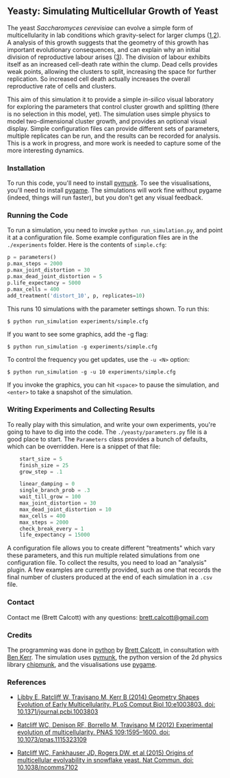 ## Yeasty: Simulating Multicellular Growth of Yeast

The yeast *Saccharomyces cerevisiae* can evolve a simple form of multicellularity in lab conditions which gravity-select for larger clumps ([1][mcell2],[2][mcell2]). A analysis of this growth suggests that the geometry of this growth has important evolutionary consequences, and can explain why an initial division of reproductive labour arises ([3][geometry]). The division of labour exhibits itself as an increased cell-death rate within the clump. Dead cells provides weak points, allowing the clusters to split, increasing the space for further replication. So increased cell death actually increases the overall reproductive rate of cells and clusters.

This aim of this simulation it to provide a simple *in-silico* visual laboratory for exploring the parameters that control cluster growth and splitting (there is no selection in this model, yet). The simulation uses simple physics to model two-dimensional cluster growth, and provides an optional visual display. Simple configuration files can provide different sets of parameters, multiple replicates can be run, and the results can be recorded for analysis. This is a work in progress, and more work is needed to capture some of the more interesting dynamics.

<!-- <a href="http://www.youtube.com/watch?feature=player_embedded&v=YOUTUBE_VIDEO_ID_HERE -->
<!-- " target="_blank"><img src="http://img.youtube.com/vi/YOUTUBE_VIDEO_ID_HERE/0.jpg"  -->
<!-- alt="IMAGE ALT TEXT HERE" width="240" height="180" border="10" /></a> -->

### Installation

To run this code, you'll need to install [pymunk][pymunk]. To see the visualisations, you'll need to install [pygame][pygame]. The simulations will work fine without pygame (indeed, things will run faster), but you don't get any visual feedback.

### Running the Code

To run a simulation, you need to invoke `python run_simulation.py`, and point it at a configuration file. Some example configuration files are in the `./experiments` folder. Here is the contents of `simple.cfg`:

```python
p = parameters()
p.max_steps = 2000
p.max_joint_distortion = 30
p.max_dead_joint_distortion = 5
p.life_expectancy = 5000
p.max_cells = 400
add_treatment('distort_10', p, replicates=10)
```
This runs 10 simulations with the parameter settings shown. To run this:

```
$ python run_simulation experiments/simple.cfg 
```

If you want to see some graphics, add the -g flag:

```
$ python run_simulation -g experiments/simple.cfg 
```

To control the frequency you get updates, use the `-u <N>` option:

```
$ python run_simulation -g -u 10 experiments/simple.cfg 
```

If you invoke the graphics, you can hit `<space>` to pause the simulation, and `<enter>` to take a snapshot of the simulation.

### Writing Experiments and Collecting Results

To really play with this simulation, and write your own experiments, you're going to have to dig into the code. The `./yeasty/parameters.py` file is a good place to start. The `Parameters` class provides a bunch of defaults, which can be overridden. Here is a snippet of that file:

```python
    start_size = 5
    finish_size = 25
    grow_step = .1

    linear_damping = 0
    single_branch_prob = .3
    wait_till_grow = 100
    max_joint_distortion = 30
    max_dead_joint_distortion = 10
    max_cells = 400
    max_steps = 2000
    check_break_every = 1
    life_expectancy = 15000
```

A configuration file allows you to create different "treatments" which vary these parameters, and this run multiple related simulations from one configuration file. To collect the results, you need to load an "analysis" plugin. A few examples are currently provided, such as one that records the final number of clusters produced at the end of each simulation in a `.csv` file.

### Contact

Contact me (Brett Calcott) with any questions: brett.calcott@gmail.com

### Credits

The programming was done in [python][python] by [Brett Calcott][brettc], in consultation with [Ben Kerr][kerrlab]. The simulation uses [pymunk][pymunk], the python version of the 2d physics library [chipmunk][chipmunk], and the visualisations use [pygame][pygame].

### References

* [Libby E, Ratcliff W, Travisano M, Kerr B (2014) Geometry Shapes Evolution of Early Multicellularity. PLoS Comput Biol 10:e1003803. doi: 10.1371/journal.pcbi.1003803][geometry]

* [Ratcliff WC, Denison RF, Borrello M, Travisano M (2012) Experimental evolution of multicellularity. PNAS 109:1595–1600. doi: 10.1073/pnas.1115323109][mcell1]

* [Ratcliff WC, Fankhauser JD, Rogers DW, et al (2015) Origins of multicellular evolvability in snowflake yeast. Nat Commun. doi: 10.1038/ncomms7102][mcell2]

[pygame]: http://pygame.org

[pymunk]: http://pymunk.readthedocs.org/en/latest/ 

[kerrlab]: http://kerrlab.org/Public/BenKerr 

[geometry]: http://journals.plos.org/ploscompbiol/article?id=10.1371/journal.pcbi.1003803

[mcell1]: http://www.pnas.org/content/109/5/1595.abstract

[mcell2]: http://www.nature.com/ncomms/2015/150120/ncomms7102/full/ncomms7102.html

[brettc]: http://www.brettcalcott.com

[python]: http://www.python.org

[chipmunk]: https://chipmunk-physics.net/
